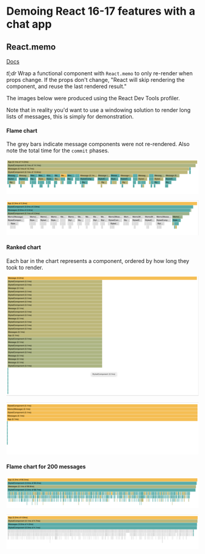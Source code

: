 # Demoing React 16-17 features with a chat app

## React.memo

[Docs](https://reactjs.org/docs/react-api.html#reactmemo)

_tl;dr_ Wrap a functional component with `React.memo` to only re-render when props change. If the props don't change, "React will skip rendering the component, and reuse the last rendered result."

The images below were produced using the React Dev Tools profiler.

Note that in reality you'd want to use a windowing solution to render long lists of messages, this is simply for demonstration.

#### Flame chart

The grey bars indicate message components were not re-rendered. Also note the total time for the `commit` phases.

![Flame chart for un-memoized message component](./demo-imgs/memo/flame-no-memo.png)

![Flame chart for memoized message component](./demo-imgs/memo/flame-memo.png)

#### Ranked chart

Each bar in the chart represents a component, ordered by how long they took to render.

![Ranked chart for un-memoized message component](./demo-imgs/memo/ranked-no-memo.png)

![Ranked chart for memoized message component](./demo-imgs/memo/ranked-memo.png)

#### Flame chart for 200 messages

![Flame chart for un-memoized message component with approx 200 messages](./demo-imgs/memo/200-messages-no-memo.png)

![Flame chart for memoized message component approx 200 messages](./demo-imgs/memo/200-messages-memo.png)
